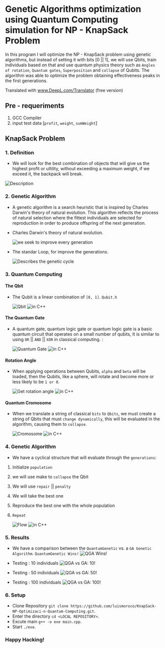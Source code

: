 # Genetic Algorithms optimization using Quantum Computing simulation for NP - KnapSack Problem

In this program I will optimize the NP - KnapSack problem using genetic algorithms, but instead of setting it with bits [0 || 1], we will use Qbits, train individuals based on that and use quantum physics theory such as `Angles of rotation`, `Quantum gates`, `Superposition` and `collapse` of Qubits. The algorithm was able to optimize the problem obtaining effectiveness peaks in the first generations.

Translated with www.DeepL.com/Translator (free version)

## Pre - requeriments

1. GCC Compiler
2. input test data [`profit`, `weight`, `sumWeight`]

## KnapSack Problem

### 1. Definition 

* We will look for the best combination of objects that will give us the highest profit or ultility, without exceeding a maximum weight, if we exceed it, the backpack will break.

![Description](Docs/knapsack.png)

### 2. Genetic Algorithm

* A genetic algorithm is a search heuristic that is inspired by Charles Darwin's theory of natural evolution. This algorithm reflects the process of natural selection where the fittest individuals are selected for reproduction in order to produce offspring of the next generation.

* Charles Darwin's theory of natural evolution.

    ![we seek to improve every generation ](Docs/evolucion.jpg)

* The standar Loop, for improve the generations.

    ![Describes the genetic cycle ](Docs/geneticalgorithm.png)

### 3. Quantum Computing

#### The Qbit 
* The Qubit is a linear combination of `[0, 1]`.  `Qubit.h`

    ![Qbit](Docs/qubit.jpg)
    ![in C++](Docs/qbith.png)

#### The Quantum Gate
* A quantum gate, quantum logic gate or quantum logic gate is a basic quantum circuit that operates on a small number of qubits, It is similar to using `OR` || `AND` || `XOR` in classical computing. :

    ![Quantum Gate](Docs/quantumgate.png)
    ![in C++](Docs/quangatecpp.png)

#### Rotation Angle
* When applying operations between Qubits, `alpha` and `beta` will be loaded, then the Qubits, like a sphere, will rotate and become more or less likely to be `1 or 0`.
    
    ![Get rotation angle](Docs/angulos.png)
    ![in C++](Docs/rotationangleee.png)

#### Quantum Cromosome
* When we translate a string of classical `bits` to `Qbits`, we must create a string of Qbits that must `change dynamically`, this will be evaluated in the algorithm, causing them to `collapse`. 

    ![Cromosome](Docs/cromosomeqbits.png)
    ![in C++](Docs/cromosomecpp.png)

### 4. Genetic Algorithm

* We have a cyclical structure that will evaluate through the `generations`: 

1. Initialize `population`
2. we will use make to `collapse` the Qbit
3. We will use `repair` || `penalty`
4. We will take the best one 
5. Reproduce the best one with the whole population 
6. `Repeat`

    ![Flow](Docs/flujomap.png)
    ![in C++](Docs/FUjocpp.png)

### 5. Results

* We have a comparison between the `QuantumGenetic` vs. a `GA Genetic Algorithm`. `QuantumGenetic Wins!`
    ![QGA Wins!](Docs/estimade.jpeg)

* Testing : 10 individuals
    ![QGA vs GA: 10!](Docs/indivi10.png)

* Testing : 50 individuals
    ![QGA vs GA: 50!](Docs/indivi50.png)

* Testing : 100 individuals
    ![QGA vs GA: 100!](Docs/indivi100.png)

### 6. Setup

* Clone Repository `git clone https://github.com/luismoroco/KnapSack-NP-Optimizaci-n-Quantum-Computing.git`.
* Enter the directory `cd <LOCAL REPOSITORY>`.
* Excute main `g++ -o exe main.cpp`.
* Start `./exe`.

### Happy Hacking!